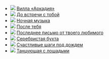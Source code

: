 * ![](/books/love_contemporary/Джоджо%20Мойес/Вилла%20«Аркадия».jpg) [Вилла «Аркадия»](/books/love_contemporary/Джоджо%20Мойес/Вилла%20«Аркадия»)
* ![](/books/love_contemporary/Джоджо%20Мойес/До%20встречи%20с%20тобой.jpg) [До встречи с тобой](/books/love_contemporary/Джоджо%20Мойес/До%20встречи%20с%20тобой)
* ![](/books/love_contemporary/Джоджо%20Мойес/Ночная%20музыка.jpg) [Ночная музыка](/books/love_contemporary/Джоджо%20Мойес/Ночная%20музыка)
* ![](/books/love_contemporary/Джоджо%20Мойес/После%20тебя.jpg) [После тебя](/books/love_contemporary/Джоджо%20Мойес/После%20тебя)
* ![](/books/love_contemporary/Джоджо%20Мойес/Последнее%20письмо%20от%20твоего%20любимого.jpg) [Последнее письмо от твоего любимого](/books/love_contemporary/Джоджо%20Мойес/Последнее%20письмо%20от%20твоего%20любимого)
* ![](/books/love_contemporary/Джоджо%20Мойес/Серебристая%20бухта.jpg) [Серебристая бухта](/books/love_contemporary/Джоджо%20Мойес/Серебристая%20бухта)
* ![](/books/love_contemporary/Джоджо%20Мойес/Счастливые%20шаги%20под%20дождем.jpg) [Счастливые шаги под дождем](/books/love_contemporary/Джоджо%20Мойес/Счастливые%20шаги%20под%20дождем)
* ![](/books/love_contemporary/Джоджо%20Мойес/Танцующая%20с%20лошадьми.jpg) [Танцующая с лошадьми](/books/love_contemporary/Джоджо%20Мойес/Танцующая%20с%20лошадьми)